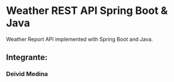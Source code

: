 # Weather REST API Spring Boot & Java

Weather Report API implemented with Spring Boot and Java.

## Integrante:

### Deivid Medina
